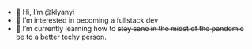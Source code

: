 - 👋 Hi, I’m @klyanyi
- 👀 I’m interested in becoming a fullstack dev
- 🌱 I’m currently learning how to ~~stay sane in the midst of the pandemic~~ be to a better techy person.

<!---
klyanyi/klyanyi is a ✨ special ✨ repository because its `README.md` (this file) appears on your GitHub profile.
You can click the Preview link to take a look at your changes.
--->
